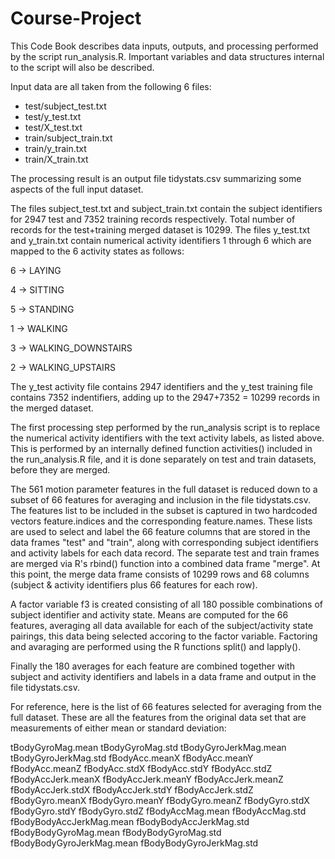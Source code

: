 Course-Project
==============
This Code Book describes data inputs, outputs, and processing performed by the script run_analysis.R.  Important variables and data structures internal to the script will also be described.

Input data are all taken from the following 6 files:
* test/subject_test.txt
* test/y_test.txt
* test/X_test.txt
* train/subject_train.txt
* train/y_train.txt
* train/X_train.txt

The processing result is an output file tidystats.csv summarizing some aspects of the full input dataset.

The files subject_test.txt and subject_train.txt contain the subject identifiers for 2947 test and 7352 training records respectively.  Total number of records for the test+training merged dataset is 10299.  The files y_test.txt and y_train.txt contain numerical activity identifiers 1 through 6 which are mapped to the 6 activity states as follows:

6 -> LAYING

4 -> SITTING

5 -> STANDING

1 -> WALKING

3 -> WALKING_DOWNSTAIRS

2 -> WALKING_UPSTAIRS

The y_test activity file contains 2947 identifiers and the y_test training file contains 7352 indentifiers, adding up to the 2947+7352 = 10299 records in the merged dataset.

The first processing step performed by the run_analysis script is to replace the numerical activity identifiers with the text activity labels, as listed above.  This is performed by an internally defined function activities() included in the run_analysis.R file, and it is done separately on test and train datasets, before they are merged.

The 561 motion parameter features in the full dataset is reduced down to a subset of 66 features for averaging and inclusion in the file tidystats.csv.  The features list to be included in the subset is captured in two hardcoded vectors feature.indices and the corresponding feature.names.  These lists are used to select and label the 66 feature columns that are stored in the data frames "test" and "train", along with corresponding subject identifiers and activity labels for each data record.  The separate test and train frames are merged via R's rbind() function into a combined data frame "merge".  At this point, the merge data frame consists of 10299 rows and 68 columns (subject & activity identifiers plus 66 features for each row).

A factor variable f3 is created consisting of all 180 possible combinations of subject identifier and activity state.  Means are computed for the 66 features, averaging all data available for each of the subject/activity state pairings, this data being selected accoring to the factor variable.  Factoring and avaraging are performed using the R functions split() and lapply().

Finally the 180 averages for each feature are combined together with subject and activity identifiers and labels in a data frame and output in the file tidystats.csv. 

For reference, here is the list of 66 features selected for averaging from the full dataset.  These are all the features from the original data set that are measurements of either mean or standard deviation:

tBodyGyroMag.mean
tBodyGyroMag.std
tBodyGyroJerkMag.mean
tBodyGyroJerkMag.std
fBodyAcc.meanX
fBodyAcc.meanY
fBodyAcc.meanZ
fBodyAcc.stdX
fBodyAcc.stdY
fBodyAcc.stdZ
fBodyAccJerk.meanX
fBodyAccJerk.meanY
fBodyAccJerk.meanZ
fBodyAccJerk.stdX
fBodyAccJerk.stdY
fBodyAccJerk.stdZ
fBodyGyro.meanX
fBodyGyro.meanY
fBodyGyro.meanZ
fBodyGyro.stdX
fBodyGyro.stdY
fBodyGyro.stdZ
fBodyAccMag.mean
fBodyAccMag.std
fBodyBodyAccJerkMag.mean
fBodyBodyAccJerkMag.std
fBodyBodyGyroMag.mean
fBodyBodyGyroMag.std
fBodyBodyGyroJerkMag.mean
fBodyBodyGyroJerkMag.std


